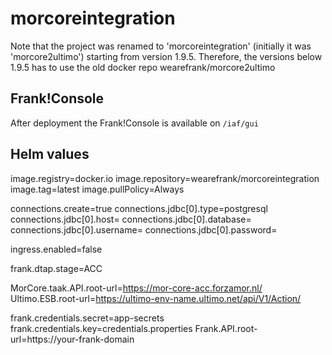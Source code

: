 # morcoreintegration

Note that the project was renamed to 'morcoreintegration' (initially it was 'morcore2ultimo') starting from version 1.9.5.
Therefore, the versions below 1.9.5 has to use the old docker repo wearefrank/morcore2ultimo

## Frank!Console

After deployment the Frank!Console is available on `/iaf/gui`

## Helm values

  image.registry=docker.io
  image.repository=wearefrank/morcoreintegration
  image.tag=latest
  image.pullPolicy=Always

  connections.create=true
  connections.jdbc[0].type=postgresql
  connections.jdbc[0].host=
  connections.jdbc[0].database=
  connections.jdbc[0].username=
  connections.jdbc[0].password=

  ingress.enabled=false

  frank.dtap.stage=ACC

  MorCore.taak.API.root-url=https://mor-core-acc.forzamor.nl/
  Ultimo.ESB.root-url=https://ultimo-env-name.ultimo.net/api/V1/Action/

  frank.credentials.secret=app-secrets
  frank.credentials.key=credentials.properties
  Frank.API.root-url=https://your-frank-domain

